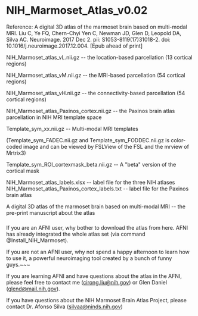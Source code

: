 # NIH_Marmoset_Atlas_v0.02


Reference:
A digital 3D atlas of the marmoset brain based on multi-modal MRI.
Liu C, Ye FQ, Chern-Chyi Yen C, Newman JD, Glen D, Leopold DA, Silva AC.
Neuroimage. 2017 Dec 2. pii: S1053-8119(17)31018-2. doi: 10.1016/j.neuroimage.2017.12.004. [Epub ahead of print]


NIH_Marmoset_atlas_vL.nii.gz -- the location-based parcellation (13 cortical regions)

NIH_Marmoset_atlas_vM.nii.gz -- the MRI-based parcellation (54 cortical regions)

NIH_Marmoset_atlas_vH.nii.gz -- the connectivity-based parcellation (54 cortical regions)

NIH_Marmoset_atlas_Paxinos_cortex.nii.gz -- the Paxinos brain atlas parcellation in NIH MRI template space 

Template_sym_xx.nii.gz -- Multi-modal MRI templates

(Template_sym_FADEC.nii.gz and Template_sym_FODDEC.nii.gz is color-coded image and can be viewed by FSLView of the FSL and the mrview of Mrtrix3)

Template_sym_ROI_cortexmask_beta.nii.gz -- A "beta" version of the cortical mask


NIH_Marmoset_atlas_labels.xlsx  -- label file for the three NIH atlases
NIH_Marmoset_atlas_Paxinos_cortex_labels.txt -- label file for the Paxinos brain atlas

A digital 3D atlas of the marmoset brain based on multi-modal MRI  -- the pre-print manuscript about the atlas 

#####


If you are an AFNI user, why bother to download the atlas from here. AFNI has already integrated the whole atlas set (via command @Install_NIH_Marmoset). 

If you are not an AFNI user, why not spend a happy afternoon to learn how to use it, a powerful neuroimaging tool created by a bunch of funny guys.~~~

If you are learning AFNI and have questions about the atlas in the AFNI, please feel free to contact me (cirong.liu@nih.gov) or Glen Daniel (glend@mail.nih.gov).

If you have questions about the NIH Marmoset Brain Atlas Project, please contact Dr. Afonso Silva (silvaa@ninds.nih.gov)

